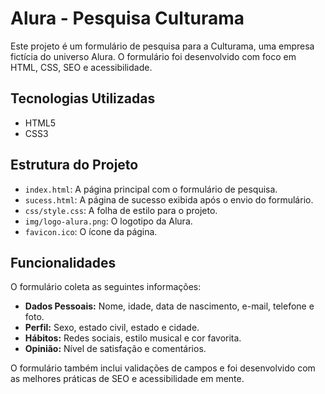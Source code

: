 # Alura - Pesquisa Culturama

Este projeto é um formulário de pesquisa para a Culturama, uma empresa fictícia do universo Alura. O formulário foi desenvolvido com foco em HTML, CSS, SEO e acessibilidade.

## Tecnologias Utilizadas

* HTML5
* CSS3

## Estrutura do Projeto

* `index.html`: A página principal com o formulário de pesquisa.
* `sucess.html`: A página de sucesso exibida após o envio do formulário.
* `css/style.css`: A folha de estilo para o projeto.
* `img/logo-alura.png`: O logotipo da Alura.
* `favicon.ico`: O ícone da página.

## Funcionalidades

O formulário coleta as seguintes informações:

* **Dados Pessoais:** Nome, idade, data de nascimento, e-mail, telefone e foto.
* **Perfil:** Sexo, estado civil, estado e cidade.
* **Hábitos:** Redes sociais, estilo musical e cor favorita.
* **Opinião:** Nível de satisfação e comentários.

O formulário também inclui validações de campos e foi desenvolvido com as melhores práticas de SEO e acessibilidade em mente.